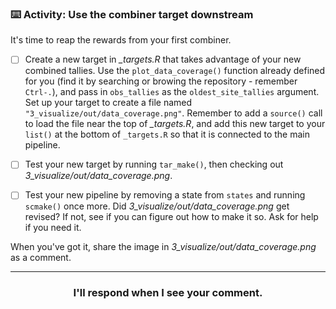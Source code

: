 ### :keyboard: Activity: Use the combiner target downstream

It's time to reap the rewards from your first combiner.

- [ ] Create a new target in *_targets.R* that takes advantage of your new combined tallies. Use the `plot_data_coverage()` function already defined for you (find it by searching or browing the repository - remember `Ctrl-.`), and pass in `obs_tallies` as the `oldest_site_tallies` argument. Set up your target to create a file named `"3_visualize/out/data_coverage.png"`. Remember to add a `source()` call to load the file near the top of *_targets.R*, and add this new target to your `list()` at the bottom of `_targets.R` so that it is connected to the main pipeline.

- [ ] Test your new target by running `tar_make()`, then checking out *3_visualize/out/data_coverage.png*.

- [ ] Test your new pipeline by removing a state from `states` and running `scmake()` once more. Did *3_visualize/out/data_coverage.png* get revised? If not, see if you can figure out how to make it so. Ask for help if you need it.

When you've got it, share the image in *3_visualize/out/data_coverage.png* as a comment.

<hr><h3 align="center">I'll respond when I see your comment.</h3>
